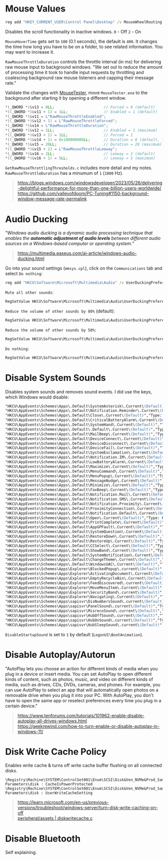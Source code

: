 # Mouse Values

```bat
reg add "HKEY_CURRENT_USER\Control Panel\Desktop" /v MouseWheelRouting /t REG_DWORD /d 0 /f
```
Disables the scroll functionality in inactive windows. 
`0` - Off
`2` - On

`MouseHoverTime` gets set to `100` (0.1 seconds), the default is `400`. It changes the time how long you have to be on a folder, to see related information. You may want to increase it.

`RawMouseThrottleDuration` controls the throttle interval (in ms) for delivering raw mouse input to background windows. "We set out to reduce the amount of processing time it took to handle input requests by throttling and coalescing background raw mouse listeners and capping their message rate." 

Validate the changes with [MouseTester](https://github.com/valleyofdoom/MouseTester), move `MouseTester.exe` to the background after starting it by opening a different window.
```c
*(_QWORD *)&v13 = 0LL;                      // Forced = 0 (default)
*((_QWORD *)&v11 + 1) = 1LL;                // Enabled = 1 (default)
*(_QWORD *)&v11 = L"RawMouseThrottleEnabled";
*((_QWORD *)&v12 + 1) = L"RawMouseThrottleForced";
*(_QWORD *)&v14 = L"RawMouseThrottleDuration";
*(_QWORD *)&v12 = 1LL;                      // Enabled = 1 (maximum)
*((_QWORD *)&v13 + 1) = 1LL;                // Forced = 1
*((_QWORD *)&v14 + 1) = 0x100000008LL;      // Duration = 8 (default, 125Hz)
*(_QWORD *)&v15 = 20LL;                     // Duration = 20 (maximum)
*((_QWORD *)&v15 + 1) = L"RawMouseThrottleLeeway";
*(_QWORD *)&v16 = 2LL;                      // Leeway = 2 (default)
*((_QWORD *)&v16 + 1) = 5LL;                // Leeway = 5 (maximum)
```
`GetRawMouseThrottlingThresholds.c` includes more detail and my notes. `RawMouseThrottleDuration` has a minumum of `1` (`1000` Hz).

> https://blogs.windows.com/windowsdeveloper/2023/05/26/delivering-delightful-performance-for-more-than-one-billion-users-worldwide/  
> https://github.com/valleyofdoom/PC-Tuning#1150-background-window-message-rate-permalink

# Audio Ducking

"*Windows audio ducking is a dynamic audio processing technique that enables the **automatic adjustment of audio levels** between different audio sources on a Windows-based computer or operating system.*"
> https://multimedia.easeus.com/ai-article/windows-audio-ducking.html

Go into your sound settings (`mmsys.cpl`), click on the `Communications` tab and select `Do nothing`:
```bat
reg add "HKCU\Software\Microsoft\Multimedia\Audio" /v UserDuckingPreference /t REG_DWORD /d 3 /f
```

`Mute all other sounds`:
```ps
RegSetValue	HKCU\Software\Microsoft\Multimedia\Audio\UserDuckingPreference	Type: REG_DWORD, Length: 4, Data: 0
```
`Reduce the volume of other sounds by 80%` (default):
```ps
RegSetValue	HKCU\Software\Microsoft\Multimedia\Audio\UserDuckingPreference	Type: REG_DWORD, Length: 4, Data: 1
```
`Reduce the volume of other sounds by 50%`:
```ps
RegSetValue	HKCU\Software\Microsoft\Multimedia\Audio\UserDuckingPreference	Type: REG_DWORD, Length: 4, Data: 2
```
`Do nothing`:
```ps
RegSetValue	HKCU\Software\Microsoft\Multimedia\Audio\UserDuckingPreference	Type: REG_DWORD, Length: 4, Data: 3
```

# Disable System Sounds

Disables system sounds and removes sound events. I did use the keys, which Windows would disable:
```ps
"HKCU\AppEvents\Schemes\Apps\.Default\SystemAsterisk\.Current\(Default)","Type: REG_SZ, Length: 0"
"HKCU\AppEvents\Schemes\Apps\.Default\Notification.Reminder\.Current\(Default)","Type: REG_SZ, Length: 0"
"HKCU\AppEvents\Schemes\Apps\.Default\Close\.Current\(Default)","Type: REG_SZ, Length: 0"
"HKCU\AppEvents\Schemes\Apps\.Default\CriticalBatteryAlarm\.Current\(Default)","Type: REG_SZ, Length: 0"
"HKCU\AppEvents\Schemes\Apps\.Default\SystemHand\.Current\(Default)","Type: REG_SZ, Length: 0"
"HKCU\AppEvents\Schemes\Apps\.Default\.Default\.Current\(Default)","Type: REG_SZ, Length: 0"
"HKCU\AppEvents\Schemes\Apps\.Default\MailBeep\.Current\(Default)","Type: REG_SZ, Length: 0"
"HKCU\AppEvents\Schemes\Apps\.Default\DeviceConnect\.Current\(Default)","Type: REG_SZ, Length: 0"
"HKCU\AppEvents\Schemes\Apps\.Default\DeviceDisconnect\.Current\(Default)","Type: REG_SZ, Length: 0"
"HKCU\AppEvents\Schemes\Apps\.Default\DeviceFail\.Current\(Default)","Type: REG_SZ, Length: 0"
"HKCU\AppEvents\Schemes\Apps\.Default\SystemExclamation\.Current\(Default)","Type: REG_SZ, Length: 0"
"HKCU\AppEvents\Schemes\Apps\.Default\Notification.IM\.Current\(Default)","Type: REG_SZ, Length: 0"
"HKCU\AppEvents\Schemes\Apps\.Default\LowBatteryAlarm\.Current\(Default)","Type: REG_SZ, Length: 0"
"HKCU\AppEvents\Schemes\Apps\.Default\Maximize\.Current\(Default)","Type: REG_SZ, Length: 0"
"HKCU\AppEvents\Schemes\Apps\.Default\MenuCommand\.Current\(Default)","Type: REG_SZ, Length: 0"
"HKCU\AppEvents\Schemes\Apps\.Default\MenuPopup\.Current\(Default)","Type: REG_SZ, Length: 0"
"HKCU\AppEvents\Schemes\Apps\.Default\MessageNudge\.Current\(Default)","Type: REG_SZ, Length: 0"
"HKCU\AppEvents\Schemes\Apps\.Default\Minimize\.Current\(Default)","Type: REG_SZ, Length: 0"
"HKCU\AppEvents\Schemes\Apps\.Default\FaxBeep\.Current\(Default)","Type: REG_SZ, Length: 0"
"HKCU\AppEvents\Schemes\Apps\.Default\Notification.Mail\.Current\(Default)","Type: REG_SZ, Length: 0"
"HKCU\AppEvents\Schemes\Apps\.Default\Notification.SMS\.Current\(Default)","Type: REG_SZ, Length: 0"
"HKCU\AppEvents\Schemes\Apps\.Default\Notification.Proximity\.Current\(Default)","Type: REG_SZ, Length: 0"
"HKCU\AppEvents\Schemes\Apps\.Default\ProximityConnection\.Current\(Default)","Type: REG_SZ, Length: 0"
"HKCU\AppEvents\Schemes\Apps\.Default\Notification.Default\.Current\(Default)","Type: REG_SZ, Length: 0"
"HKCU\AppEvents\Schemes\Apps\.Default\Open\.Current\(Default)","Type: REG_SZ, Length: 0"
"HKCU\AppEvents\Schemes\Apps\.Default\PrintComplete\.Current\(Default)","Type: REG_SZ, Length: 0"
"HKCU\AppEvents\Schemes\Apps\.Default\AppGPFault\.Current\(Default)","Type: REG_SZ, Length: 0"
"HKCU\AppEvents\Schemes\Apps\.Default\SystemQuestion\.Current\(Default)","Type: REG_SZ, Length: 0"
"HKCU\AppEvents\Schemes\Apps\.Default\RestoreDown\.Current\(Default)","Type: REG_SZ, Length: 0"
"HKCU\AppEvents\Schemes\Apps\.Default\RestoreUp\.Current\(Default)","Type: REG_SZ, Length: 0"
"HKCU\AppEvents\Schemes\Apps\.Default\CCSelect\.Current\(Default)","Type: REG_SZ, Length: 0"
"HKCU\AppEvents\Schemes\Apps\.Default\ShowBand\.Current\(Default)","Type: REG_SZ, Length: 0"
"HKCU\AppEvents\Schemes\Apps\.Default\SystemNotification\.Current\(Default)","Type: REG_SZ, Length: 0"
"HKCU\AppEvents\Schemes\Apps\.Default\ChangeTheme\.Current\(Default)","Type: REG_SZ, Length: 0"
"HKCU\AppEvents\Schemes\Apps\.Default\WindowsUAC\.Current\(Default)","Type: REG_SZ, Length: 0"
"HKCU\AppEvents\Schemes\Apps\Explorer\BlockedPopup\.current\(Default)","Type: REG_SZ, Length: 0"
"HKCU\AppEvents\Schemes\Apps\Explorer\ActivatingDocument\.Current\(Default)","Type: REG_SZ, Length: 0"
"HKCU\AppEvents\Schemes\Apps\Explorer\EmptyRecycleBin\.Current\(Default)","Type: REG_SZ, Length: 0"
"HKCU\AppEvents\Schemes\Apps\Explorer\FeedDiscovered\.current\(Default)","Type: REG_SZ, Length: 0"
"HKCU\AppEvents\Schemes\Apps\Explorer\MoveMenuItem\.Current\(Default)","Type: REG_SZ, Length: 0"
"HKCU\AppEvents\Schemes\Apps\Explorer\SecurityBand\.current\(Default)","Type: REG_SZ, Length: 0"
"HKCU\AppEvents\Schemes\Apps\Explorer\Navigating\.Current\(Default)","Type: REG_SZ, Length: 0"
"HKCU\AppEvents\Schemes\Apps\sapisvr\DisNumbersSound\.current\(Default)","Type: REG_SZ, Length: 0"
"HKCU\AppEvents\Schemes\Apps\sapisvr\PanelSound\.current\(Default)","Type: REG_SZ, Length: 0"
"HKCU\AppEvents\Schemes\Apps\sapisvr\MisrecoSound\.current\(Default)","Type: REG_SZ, Length: 0"
"HKCU\AppEvents\Schemes\Apps\sapisvr\HubOffSound\.current\(Default)","Type: REG_SZ, Length: 0"
"HKCU\AppEvents\Schemes\Apps\sapisvr\HubOnSound\.current\(Default)","Type: REG_SZ, Length: 0"
"HKCU\AppEvents\Schemes\Apps\sapisvr\HubSleepSound\.current\(Default)","Type: REG_SZ, Length: 0"
```

`DisableStartupSound` is set to `1` by default (`LogonUI\BootAnimation`).

# Disable Autoplay/Autorun

"AutoPlay lets you choose an action for different kinds of media when you plug in a device or insert media. You can set AutoPlay to open different kinds of content, such as photos, music, and video on different kinds of media, such as drives, CDs, DVDs, cameras, and phones. For example, you can use AutoPlay to select an app that will automatically open photos on a removable drive when you plug it into your PC. With AutoPlay, you don't have to open the same app or reselect preferences every time you plug in a certain device."

> https://www.tenforums.com/tutorials/101962-enable-disable-autoplay-all-drives-windows.html  
> https://geekrewind.com/how-to-turn-enable-or-disable-autoplay-in-windows-11/

# Disk Write Cache Policy 
Enables write cache & turns off write cache buffer flushing on all connected disks.

```
\Registry\Machine\SYSTEM\ControlSet001\Enum\SCSI\Disk&Ven_NVMe&Prod_Samsung_SSD_990\5&33c33320&0&000000\Device Parameters\disk : CacheIsPowerProtected
\Registry\Machine\SYSTEM\ControlSet001\Enum\SCSI\Disk&Ven_NVMe&Prod_Samsung_SSD_990\5&33c33320&0&000000\Device Parameters\disk : UserWriteCacheSetting
```
> https://learn.microsoft.com/en-us/previous-versions/troubleshoot/windows-server/turn-disk-write-caching-on-off  
> [peripheral/assets | diskwritecache.c](https://github.com/5Noxi/win-config/blob/main/peripheral/assets/diskwritecache.c)

# Disable Bluetooth

Self explaining.